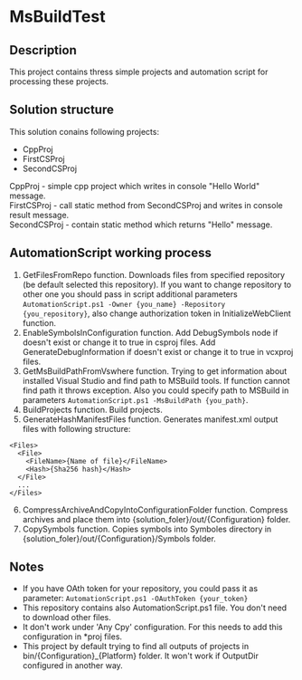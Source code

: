 # MsBuildTest

## Description

This project contains thress simple projects and automation script for processing these projects.

## Solution structure
This solution conains following projects:
* CppProj
* FirstCSProj
* SecondCSProj

CppProj - simple cpp project which writes in console "Hello World" message.  
FirstCSProj - call static method from SecondCSProj and writes in console result message.  
SecondCSProj - contain static method which returns "Hello" message.  

## AutomationScript working process
1) GetFilesFromRepo function. Downloads files from specified repository (be default selected this repository). 
If you want to change repository to other one you should pass in script additional parameters `AutomationScript.ps1 -Owner {you_name} -Repository {you_repository}`, 
also change authorization token in InitializeWebClient function.
2) EnableSymbolsInConfiguration function. Add DebugSymbols node if doesn't exist or change it to true in csproj files. Add GenerateDebugInformation if doesn't exist 
or change it to true in vcxproj files.
3) GetMsBuildPathFromVswhere function. Trying to get information about installed Visual Studio and find path to MSBuild tools. If function cannot find path it throws exception.
 Also you could specify path to MSBuild in parameters `AutomationScript.ps1 -MsBuildPath {you_path}`.
4) BuildProjects function. Build projects.
5) GenerateHashManifestFiles function. Generates manifest.xml output files with following structure:
```
<Files>
  <File>
    <FileName>{Name of file}</FileName>
    <Hash>{Sha256 hash}</Hash>
  </File>
  ...
</Files>
```
6) CompressArchiveAndCopyIntoConfigurationFolder function. Compress archives and place them into {solution_foler}/out/{Configuration} folder.
7) CopySymbols function. Copies symbols into Symboles directory in {solution_foler}/out/{Configuration}/Symbols folder.

## Notes
* If you have OAth token for your repository, you could pass it as parameter: `AutomationScript.ps1 -OAuthToken {your_token}`
* This repository contains also AutomationScript.ps1 file. You don't need to download other files.
* It don't work under 'Any Cpy' configuration. For this needs to add this configuration in *proj files.
* This project by default trying to find all outputs of projects in bin/{Configuration}_{Platform} folder. It won't work if OutputDir configured in another way.
